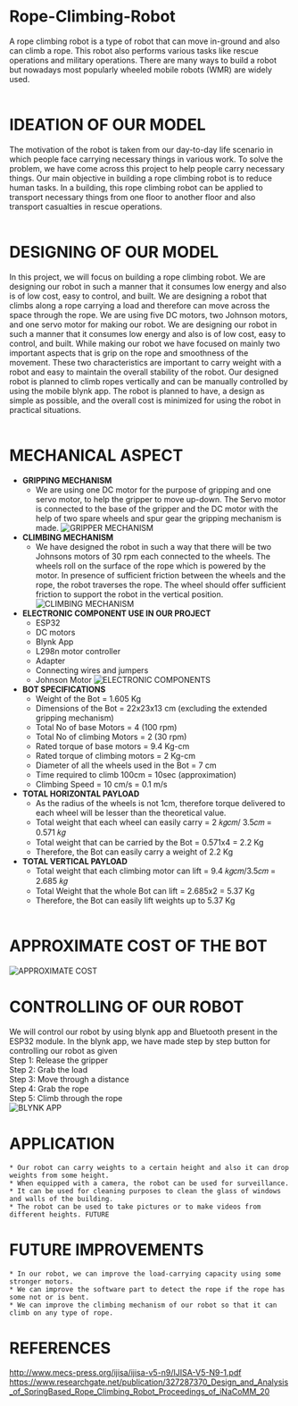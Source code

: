 # Rope-Climbing-Robot
 A rope climbing robot is a type of robot that can move in-ground and also can climb a rope. This robot also performs various tasks like rescue operations and military operations. There are many ways to build a robot but nowadays most popularly wheeled mobile robots (WMR) are widely used.
<br/><br/>
# IDEATION OF OUR MODEL
The motivation of the robot is taken from our day-to-day life scenario in which people face carrying necessary things in various work. To solve the problem, we have come across this project to help people carry necessary things. Our main objective in building a rope climbing robot is to reduce human tasks. In a building, this rope climbing robot can be applied to transport necessary things from one floor to another floor and also transport casualties in rescue operations.
<br/><br/>
# DESIGNING OF OUR MODEL 
In this project, we will focus on building a rope climbing robot. We are designing our robot in such a manner that it consumes low energy and also is of low cost, easy to control, and built. We are designing a robot that climbs along a rope carrying a load and therefore can move across the space through the rope. We are using five DC motors, two Johnson motors, and one servo motor for making our robot. We are designing our robot in such a manner that it consumes low energy and also is of low cost, easy to control, and built. While making our robot we have focused on mainly two important aspects that is grip on the rope and smoothness of the movement. These two characteristics are important to carry weight with a robot and easy to maintain the overall stability of the robot. Our designed robot is planned to climb ropes vertically and can be manually controlled by using the mobile blynk app. The robot is planned to have, a design as simple as possible, and the overall cost is minimized for using the robot in practical situations.
<br/><br/>
# MECHANICAL ASPECT
* **GRIPPING MECHANISM** 
    * We are using one DC motor for the purpose of gripping and one servo motor, to help the gripper to move up-down. The Servo motor is connected to the base of the gripper and the DC motor with the help of two spare wheels and spur gear the gripping mechanism is made. 
![GRIPPER MECHANISM](https://user-images.githubusercontent.com/97011184/197997822-a573c1a1-68e5-44ae-adff-f69999fd415d.png)
* **CLIMBING MECHANISM**
    * We have designed the robot in such a way that there will be two Johnsons motors of 30 rpm each connected to the wheels. The wheels roll on the surface of the rope which is powered by the motor. In presence of sufficient friction between the wheels and the rope, the robot traverses the rope. The wheel should offer sufficient friction to support the robot in the vertical position. 
![CLIMBING MECHANISM](https://user-images.githubusercontent.com/97011184/197999583-a994cf1c-47fa-444c-896b-8721aac54492.png)
* **ELECTRONIC COMPONENT USE IN OUR PROJECT** 
    * ESP32 
    * DC motors 
    * Blynk App 
    * L298n motor controller 
    * Adapter 
    * Connecting wires and jumpers 
    * Johnson Motor
![ELECTRONIC COMPONENTS](https://user-images.githubusercontent.com/97011184/198001571-8d865a5c-a2c1-4a37-ae36-7f931041cd23.png)
* **BOT SPECIFICATIONS**
    * Weight of the Bot = 1.605 Kg 
    * Dimensions of the Bot = 22x23x13 cm (excluding the extended gripping mechanism) 
    * Total No of base Motors = 4 (100 rpm) 
    * Total No of climbing Motors = 2 (30 rpm) 
    * Rated torque of base motors = 9.4 Kg-cm 
    * Rated torque of climbing motors = 2 Kg-cm 
    * Diameter of all the wheels used in the Bot = 7 cm 
    * Time required to climb 100cm = 10sec (approximation) 
    * Climbing Speed = 10 cm/s = 0.1 m/s
* **TOTAL HORIZONTAL PAYLOAD**
    * As the radius of the wheels is not 1cm, therefore torque delivered to each wheel will be lesser than the theoretical value.
    * Total weight that each wheel can easily carry = 2 𝑘𝑔𝑐𝑚/ 3.5𝑐𝑚 = 0.571 𝑘𝑔 
    * Total weight that can be carried by the Bot = 0.571x4 = 2.2 Kg 
    * Therefore, the Bot can easily carry a weight of 2.2 Kg
* **TOTAL VERTICAL PAYLOAD**
    * Total weight that each climbing motor can lift = 9.4 𝑘𝑔𝑐𝑚/3.5𝑐𝑚 = 2.685 𝑘𝑔
    * Total Weight that the whole Bot can lift = 2.685x2 = 5.37 Kg 
    * Therefore, the Bot can easily lift weights up to 5.37 Kg 
<br/><br/>
# APPROXIMATE COST OF THE BOT
![APPROXIMATE COST](https://user-images.githubusercontent.com/97011184/198004668-82cf9c49-edfb-4c4f-a6f0-e860ec4e6276.png)
# CONTROLLING OF OUR ROBOT 
We will control our robot by using blynk app and Bluetooth present in the ESP32 module. In the blynk app, we have made step by step button for controlling our robot as given <br/>
Step 1: Release the gripper <br/> 
Step 2: Grab the load <br/>
Step 3: Move through a distance <br/> 
Step 4: Grab the rope <br/>
Step 5: Climb through the rope <br/> 
![BLYNK APP](https://user-images.githubusercontent.com/97011184/198005997-0320422e-6205-4894-bbd1-2e14fa377e89.png)
# APPLICATION 
    * Our robot can carry weights to a certain height and also it can drop weights from some height. 
    * When equipped with a camera, the robot can be used for surveillance. 
    * It can be used for cleaning purposes to clean the glass of windows and walls of the building. 
    * The robot can be used to take pictures or to make videos from different heights. FUTURE 
# FUTURE IMPROVEMENTS 
    * In our robot, we can improve the load-carrying capacity using some stronger motors. 
    * We can improve the software part to detect the rope if the rope has some not or is bent. 
    * We can improve the climbing mechanism of our robot so that it can climb on any type of rope.
# REFERENCES 
http://www.mecs-press.org/ijisa/ijisa-v5-n9/IJISA-V5-N9-1.pdf https://www.researchgate.net/publication/327287370_Design_and_Analysis_of_SpringBased_Rope_Climbing_Robot_Proceedings_of_iNaCoMM_20
